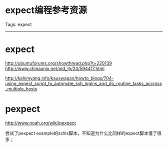 # expect编程参考资源
Tags: expect

------

# expect

 
 http://ubuntuforums.org/showthread.php?t=220139 
 http://www.chinaunix.net/old_jh/24/594417.html 

 http://kahimyang.info/kauswagan/howto_blogs/704-using_expect_script_to_automate_ssh_logins_and_do_routine_tasks_accross_multiple_hosts 

 

# pexpect

 http://www.noah.org/wiki/pexpect 

尝试了pexpect example的sshls脚本，不知道为什么比同样的expect脚本慢了很多；